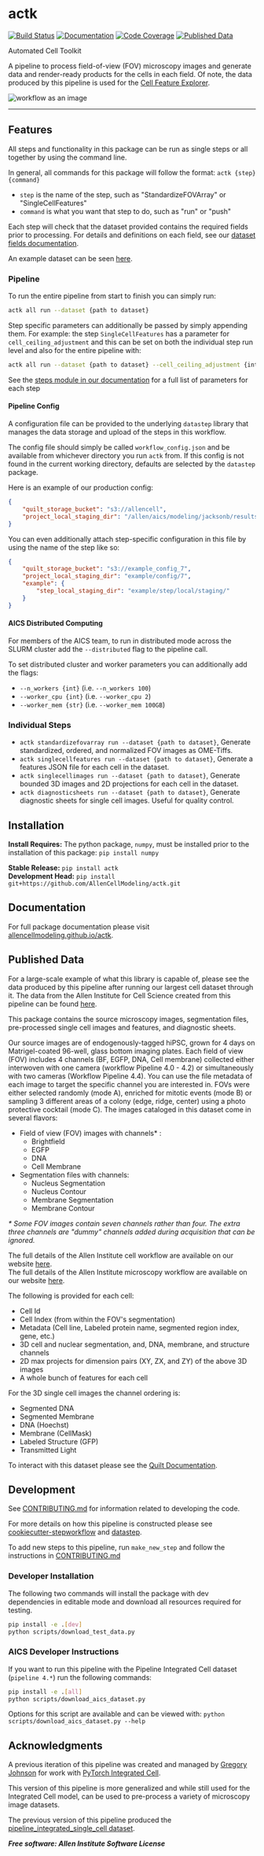 # actk

[![Build Status](https://github.com/AllenCellModeling/actk/workflows/Build%20Master/badge.svg)](https://github.com/AllenCellModeling/actk/actions)
[![Documentation](https://github.com/AllenCellModeling/actk/workflows/Documentation/badge.svg)](https://AllenCellModeling.github.io/actk)
[![Code Coverage](https://codecov.io/gh/AllenCellModeling/actk/branch/master/graph/badge.svg)](https://codecov.io/gh/AllenCellModeling/actk)
[![Published Data](https://img.shields.io/badge/Data-Published-Success)](https://open.quiltdata.com/b/allencell/tree/aics/actk/)

Automated Cell Toolkit

A pipeline to process field-of-view (FOV) microscopy images and generate data and
render-ready products for the cells in each field. Of note, the data produced by this
pipeline is used for the [Cell Feature Explorer](https://cfe.allencell.org/).

![workflow as an image](./images/header.png)

---

## Features
All steps and functionality in this package can be run as single steps or all together
by using the command line.

In general, all commands for this package will follow the format:
`actk {step} {command}`

* `step` is the name of the step, such as "StandardizeFOVArray" or "SingleCellFeatures"
* `command` is what you want that step to do, such as "run" or "push"

Each step will check that the dataset provided contains the required fields prior to
processing. For details and definitions on each field, see our
[dataset fields documentation](https://AllenCellModeling.github.io/actk/dataset_fields.html).

An example dataset can be seen [here](https://open.quiltdata.com/b/aics-modeling-packages-test-resources/tree/actk/test_data/data/example_dataset.csv).

### Pipeline
To run the entire pipeline from start to finish you can simply run:

```bash
actk all run --dataset {path to dataset}
```

Step specific parameters can additionally be passed by simply appending them.
For example: the step `SingleCellFeatures` has a parameter for
`cell_ceiling_adjustment` and this can be set on both the individual step run level and
also for the entire pipeline with:

```bash
actk all run --dataset {path to dataset} --cell_ceiling_adjustment {integer}
```

See the [steps module in our documentation](https://AllenCellModeling.github.io/actk/actk.steps.html)
for a full list of parameters for each step

#### Pipeline Config

A configuration file can be provided to the underlying `datastep` library that manages
the data storage and upload of the steps in this workflow.

The config file should simply be called `workflow_config.json` and be available from
whichever directory you run `actk` from. If this config is not found in the current
working directory, defaults are selected by the `datastep` package.

Here is an example of our production config:

```json
{
    "quilt_storage_bucket": "s3://allencell",
    "project_local_staging_dir": "/allen/aics/modeling/jacksonb/results/actk"
}
```

You can even additionally attach step-specific configuration in this file by using the
name of the step like so:

```json
{
    "quilt_storage_bucket": "s3://example_config_7",
    "project_local_staging_dir": "example/config/7",
    "example": {
        "step_local_staging_dir": "example/step/local/staging/"
    }
}
```

#### AICS Distributed Computing

For members of the AICS team, to run in distributed mode across the SLURM cluster add
the `--distributed` flag to the pipeline call.

To set distributed cluster and worker parameters you can additionally add the flags:
* `--n_workers {int}` (i.e. `--n_workers 100`)
* `--worker_cpu {int}` (i.e. `--worker_cpu 2`)
* `--worker_mem {str}` (i.e. `--worker_mem 100GB`)

### Individual Steps
* `actk standardizefovarray run --dataset {path to dataset}`, Generate standardized,
ordered, and normalized FOV images as OME-Tiffs.
* `actk singlecellfeatures run --dataset {path to dataset}`, Generate a features JSON
file for each cell in the dataset.
* `actk singlecellimages run --dataset {path to dataset}`, Generate bounded 3D images
and 2D projections for each cell in the dataset.
* `actk diagnosticsheets run --dataset {path to dataset}`, Generate diagnostic sheets
for single cell images. Useful for quality control.

## Installation
**Install Requires:** The python package, `numpy`, must be installed prior to the
installation of this package: `pip install numpy`

**Stable Release:** `pip install actk`<br>
**Development Head:** `pip install git+https://github.com/AllenCellModeling/actk.git`

## Documentation
For full package documentation please visit
[allencellmodeling.github.io/actk](https://allencellmodeling.github.io/actk/index.html).

## Published Data

For a large-scale example of what this library is capable of, please see the data
produced by this pipeline after running our largest cell dataset through it. The data
from the Allen Institute for Cell Science created from this pipeline can be found
[here](https://open.quiltdata.com/b/allencell/tree/aics/actk/).

This package contains the source microscopy images, segmentation files, pre-processed
single cell images and features, and diagnostic sheets.

Our source images are of endogenously-tagged hiPSC, grown for 4 days on Matrigel-coated
96-well, glass bottom imaging plates. Each field of view (FOV) includes 4 channels (BF,
EGFP, DNA, Cell membrane) collected either interwoven with one camera (workflow
Pipeline 4.0 - 4.2) or simultaneously with two cameras (Workflow Pipeline 4.4). You can
use the file metadata of each image to target the specific channel you are interested
in. FOVs were either selected randomly (mode A), enriched for mitotic events (mode B)
or sampling 3 different areas of a colony (edge, ridge, center) using a photo
protective cocktail (mode C). The images cataloged in this dataset come in several
flavors:

* Field of view (FOV) images with channels* :
  * Brightfield
  * EGFP
  * DNA
  * Cell Membrane
* Segmentation files with channels:
  * Nucleus Segmentation
  * Nucleus Contour
  * Membrane Segmentation
  * Membrane Contour

_* Some FOV images contain seven channels rather than four. The extra three channels
are "dummy" channels added during acquisition that can be ignored._

The full details of the Allen Institute cell workflow are available on our website
[here](https://www.allencell.org/methods-for-cells-in-the-lab.html).<br>
The full details of the Allen Institute microscopy workflow are available on our
website [here](https://www.allencell.org/methods-for-microscopy.html).

The following is provided for each cell:
* Cell Id
* Cell Index (from within the FOV's segmentation)
* Metadata (Cell line, Labeled protein name, segmented region index, gene, etc.)
* 3D cell and nuclear segmentation, and, DNA, membrane, and structure channels
* 2D max projects for dimension pairs (XY, ZX, and ZY) of the above 3D images
* A whole bunch of features for each cell

For the 3D single cell images the channel ordering is:
* Segmented DNA
* Segmented Membrane
* DNA (Hoechst)
* Membrane (CellMask)
* Labeled Structure (GFP)
* Transmitted Light

To interact with this dataset please see the
[Quilt Documentation](https://docs.quiltdata.com/).

## Development
See
[CONTRIBUTING.md](https://github.com/AllenCellModeling/actk/blob/master/CONTRIBUTING.md)
for information related to developing the code.

For more details on how this pipeline is constructed please see
[cookiecutter-stepworkflow](https://github.com/AllenCellModeling/cookiecutter-stepworkflow)
and [datastep](https://github.com/AllenCellModeling/datastep).

To add new steps to this pipeline, run `make_new_step` and follow the instructions in
[CONTRIBUTING.md](https://github.com/AllenCellModeling/actk/blob/master/CONTRIBUTING.md)

### Developer Installation
The following two commands will install the package with dev dependencies in editable
mode and download all resources required for testing.

```bash
pip install -e .[dev]
python scripts/download_test_data.py
```

### AICS Developer Instructions
If you want to run this pipeline with the Pipeline Integrated Cell dataset
(`pipeline 4.*`) run the following commands:

```bash
pip install -e .[all]
python scripts/download_aics_dataset.py
```

Options for this script are available and can be viewed with:
`python scripts/download_aics_dataset.py --help`

## Acknowledgments

A previous iteration of this pipeline was created and managed by
[Gregory Johnson](https://github.com/gregjohnso) for work with
[PyTorch Integrated Cell](https://github.com/AllenCellModeling/pytorch_integrated_cell).

This version of this pipeline is more generalized and while still used for the
Integrated Cell model, can be used to pre-process a variety of microscopy image
datasets.

The previous version of this pipeline produced the
[pipeline_integrated_single_cell dataset](https://open.quiltdata.com/b/allencell/tree/aics/pipeline_integrated_single_cell/).

***Free software: Allen Institute Software License***
